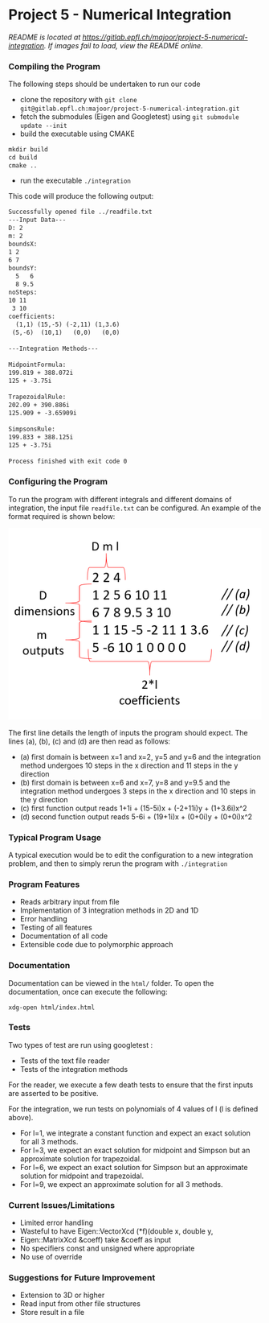 # Project 5 - Numerical Integration

*README is located at https://gitlab.epfl.ch/majoor/project-5-numerical-integration. If images fail to load, view the README online.*

### Compiling the Program
The following steps should be undertaken to run our code
- clone the repository with `git clone git@gitlab.epfl.ch:majoor/project-5-numerical-integration.git`
- fetch the submodules (Eigen and Googletest) using `git submodule update --init`
- build the executable using CMAKE 
```
mkdir build
cd build
cmake ..
```
- run the executable `./integration`

This code will produce the following output:
```
Successfully opened file ../readfile.txt
---Input Data---
D: 2
m: 2
boundsX: 
1 2
6 7
boundsY: 
  5   6
  8 9.5
noSteps: 
10 11
 3 10
coefficients: 
  (1,1) (15,-5) (-2,11) (1,3.6)
 (5,-6)  (10,1)   (0,0)   (0,0)

---Integration Methods---

MidpointFormula:
199.819 + 388.072i
125 + -3.75i

TrapezoidalRule:
202.09 + 390.886i
125.909 + -3.65909i

SimpsonsRule:
199.833 + 388.125i
125 + -3.75i

Process finished with exit code 0
```

### Configuring the Program
To run the program with different integrals and different domains of integration, the input file `readfile.txt` can be configured. An example of the format required is shown below:

![image showing file structure](README_Images/file_structure.PNG)

The first line details the length of inputs the program should expect. The lines (a), (b), (c) and (d) are then read as follows:
- (a) first domain is between x=1 and x=2, y=5 and y=6 and the integration method undergoes 10 steps in the x direction and 11 steps in the y direction
- (b) first domain is between x=6 and x=7, y=8 and y=9.5 and the integration method undergoes 3 steps in the x direction and 10 steps in the y direction
- (c) first function output reads 1+1i + (15-5i)x + (-2+11i)y + (1+3.6i)x^2
- (d) second function output reads 5-6i + (19+1i)x + (0+0i)y + (0+0i)x^2

### Typical Program Usage
A typical execution would be to edit the configuration to a new integration problem, and then to simply rerun the program
with `./integration`

### Program Features
- Reads arbitrary input from file
- Implementation of 3 integration methods in 2D and 1D
- Error handling
- Testing of all features
- Documentation of all code
- Extensible code due to polymorphic approach

### Documentation
Documentation can be viewed in the `html/` folder. To open the documentation, once can execute the following:
```
xdg-open html/index.html
```

### Tests
Two types of test are run using googletest :
- Tests of the text file reader
- Tests of the integration methods

For the reader, we execute a few death tests to ensure that the first inputs are asserted to be positive.

For the integration, we run tests on polynomials of 4 values of l (l is defined above).
- For l=1, we integrate a constant function and expect an exact solution for all 3 methods.
- For l=3, we expect an exact solution for midpoint and Simpson but an approximate solution for trapezoidal.
- For l=6, we expect an exact solution for Simpson but an approximate solution for midpoint and trapezoidal.
- For l=9, we expect an approximate solution for all 3 methods.

### Current Issues/Limitations
- Limited error handling
- Wasteful to have Eigen::VectorXcd (*f)(double x, double y,
- Eigen::MatrixXcd &coeff) take &coeff as input
- No specifiers const and unsigned where appropriate
- No use of override

### Suggestions for Future Improvement
- Extension to 3D or higher
- Read input from other file structures
- Store result in a file